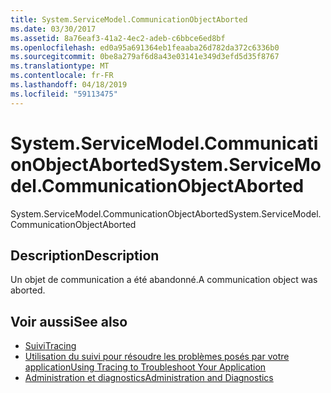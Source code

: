 ```yaml
---
title: System.ServiceModel.CommunicationObjectAborted
ms.date: 03/30/2017
ms.assetid: 8a76eaf3-41a2-4ec2-adeb-c6bbce6ed8bf
ms.openlocfilehash: ed0a95a691364eb1feaaba26d782da372c6336b0
ms.sourcegitcommit: 0be8a279af6d8a43e03141e349d3efd5d35f8767
ms.translationtype: MT
ms.contentlocale: fr-FR
ms.lasthandoff: 04/18/2019
ms.locfileid: "59113475"
---
```

# <a name="systemservicemodelcommunicationobjectaborted"></a><span data-ttu-id="9be7f-102">System.ServiceModel.CommunicationObjectAborted</span><span class="sxs-lookup"><span data-stu-id="9be7f-102">System.ServiceModel.CommunicationObjectAborted</span></span>
<span data-ttu-id="9be7f-103">System.ServiceModel.CommunicationObjectAborted</span><span class="sxs-lookup"><span data-stu-id="9be7f-103">System.ServiceModel.CommunicationObjectAborted</span></span>  
  
## <a name="description"></a><span data-ttu-id="9be7f-104">Description</span><span class="sxs-lookup"><span data-stu-id="9be7f-104">Description</span></span>  
 <span data-ttu-id="9be7f-105">Un objet de communication a été abandonné.</span><span class="sxs-lookup"><span data-stu-id="9be7f-105">A communication object was aborted.</span></span>  
  
## <a name="see-also"></a><span data-ttu-id="9be7f-106">Voir aussi</span><span class="sxs-lookup"><span data-stu-id="9be7f-106">See also</span></span>

- [<span data-ttu-id="9be7f-107">Suivi</span><span class="sxs-lookup"><span data-stu-id="9be7f-107">Tracing</span></span>](../../../../../docs/framework/wcf/diagnostics/tracing/index.md)
- [<span data-ttu-id="9be7f-108">Utilisation du suivi pour résoudre les problèmes posés par votre application</span><span class="sxs-lookup"><span data-stu-id="9be7f-108">Using Tracing to Troubleshoot Your Application</span></span>](../../../../../docs/framework/wcf/diagnostics/tracing/using-tracing-to-troubleshoot-your-application.md)
- [<span data-ttu-id="9be7f-109">Administration et diagnostics</span><span class="sxs-lookup"><span data-stu-id="9be7f-109">Administration and Diagnostics</span></span>](../../../../../docs/framework/wcf/diagnostics/index.md)
